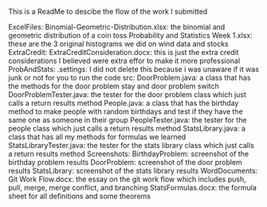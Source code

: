 This is a ReadMe to descibe the flow of the work I submitted

ExcelFiles:
	Binomial-Geometric-Distribution.xlsx: the binomial and geometric distribution of a coin toss
	Probability and Statistics Week 1.xlsx: these are the 3 original histograms we did on wind data and stocks
ExtraCredit:
	ExtraCreditConsideration.docx: this is just the extra credit considerations I believed were extra effor to make it more professional
ProbAndStats:
	.settings: I did not delete this because i was unaware if it was junk or not for you to run the code
	src:
		DoorProblem.java: a class that has the methods for the door problem stay and door problem switch
		DoorProblemTester.java: the tester for the door problem class which just calls a return results method
		People.java: a class that has the birthday method to make people with random birthdays and test if they have the same one as someone in their group
		PeopleTester.java: the tester for the people class which just calls a return results method
		StatsLibrary.java: a class that has all my methods for formulas we learned
		StatsLibraryTester.java: the tester for the stats library class which just calls a return results method
Screenshots:
	BirthdayProblem: screenshot of the birthday problem results
	DoorProblem: screenshot of the door problem results
	StatsLibrary: screenshot of the stats library results
WordDocuments:
	Git Work Flow.docx: the essay on the git work flow which includes push, pull, merge, merge conflict, and branching
	StatsFormulas.docx: the formula sheet for all definitions and some theorems

